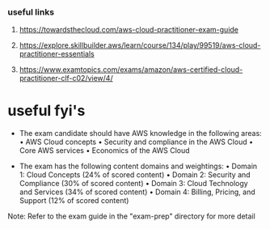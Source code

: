 ### useful links

1. https://towardsthecloud.com/aws-cloud-practitioner-exam-guide

2. https://explore.skillbuilder.aws/learn/course/134/play/99519/aws-cloud-practitioner-essentials

3. https://www.examtopics.com/exams/amazon/aws-certified-cloud-practitioner-clf-c02/view/4/


# useful fyi's

- The exam candidate should have AWS knowledge in the following areas:
• AWS Cloud concepts
• Security and compliance in the AWS Cloud
• Core AWS services
• Economics of the AWS Cloud

- The exam has the following content domains and weightings:
• Domain 1: Cloud Concepts (24% of scored content)
• Domain 2: Security and Compliance (30% of scored content)
• Domain 3: Cloud Technology and Services (34% of scored content)
• Domain 4: Billing, Pricing, and Support (12% of scored content)

Note: Refer to the exam guide in the "exam-prep" directory for more detail